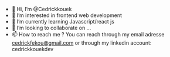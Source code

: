 - 👋 Hi, I’m @Cedrickkouek
- 👀 I’m interested in frontend web development
- 🌱 I’m currently learning Javascript/react js
- 💞️ I’m looking to collaborate on ...
- 📫 How to reach me ? You can reach through my email adresse cedrickfekou@gmail.com or through my linkedin account: cedrickkouekdev

<!---
Cedrickkouek/Cedrickkouek is a ✨ special ✨ repository because its `README.md` (this file) appears on your GitHub profile.
You can click the Preview link to take a look at your changes.
--->
